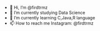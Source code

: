 - 👋 Hi, I’m @firdtrmz
- 👀 I’m currently studying Data Science
- 🌱 I’m currently learning C,Java,R language
- 📫 How to reach me Instagram: @firdtrmz

<!---
firdtrmz/firdtrmz is a ✨ special ✨ repository because its `README.md` (this file) appears on your GitHub profile.
You can click the Preview link to take a look at your changes.
--->
